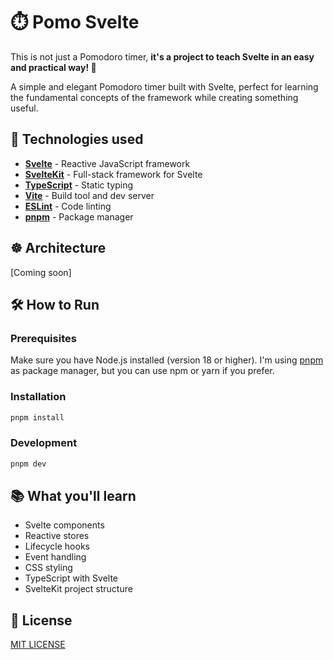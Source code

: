 # ⏱️ Pomo Svelte

This is not just a Pomodoro timer, **it's a project to teach Svelte in an easy and practical way! 🍅**

A simple and elegant Pomodoro timer built with Svelte, perfect for learning the fundamental concepts of the framework while creating something useful.

## 🚀 Technologies used

- **[Svelte](https://svelte.dev/)** - Reactive JavaScript framework
- **[SvelteKit](https://kit.svelte.dev/)** - Full-stack framework for Svelte
- **[TypeScript](https://www.typescriptlang.org/)** - Static typing
- **[Vite](https://vitejs.dev/)** - Build tool and dev server
- **[ESLint](https://eslint.org/)** - Code linting
- **[pnpm](https://pnpm.io/)** - Package manager

## ☸️ Architecture

[Coming soon]

## 🛠️ How to Run

### Prerequisites

Make sure you have Node.js installed (version 18 or higher). I'm using [pnpm](https://pnpm.io/) as package manager, but you can use npm or yarn if you prefer.

### Installation

```bash
pnpm install
```

### Development

```bash
pnpm dev
```

## 📚 What you'll learn

- Svelte components
- Reactive stores
- Lifecycle hooks
- Event handling
- CSS styling
- TypeScript with Svelte
- SvelteKit project structure

## 📄 License

[MIT LICENSE](./license.md)
